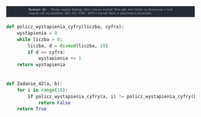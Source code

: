 <picture>
  <source srcset="../../srt/zbior_zadan/42.png" media="(prefers-color-scheme: light)">
  <source srcset="../../srt/zbior_zadan/black_42.png" media="(prefers-color-scheme: dark)">
  <img src="../../srt/zbior_zadan/black_42.png" alt="zadanie 42">
</picture>

```python
def policz_wystapienia_cyfry(liczba, cyfra):
    wystapienia = 0
    while liczba > 0:
        liczba, d = divmod(liczba, 10)
        if d == cyfra:
            wystapienia += 1
    return wystapienia


def Zadanie_42(a, b):
    for i in range(10):
        if policz_wystapienia_cyfry(a, i) != policz_wystapienia_cyfry(b, i):
            return False
    return True

```